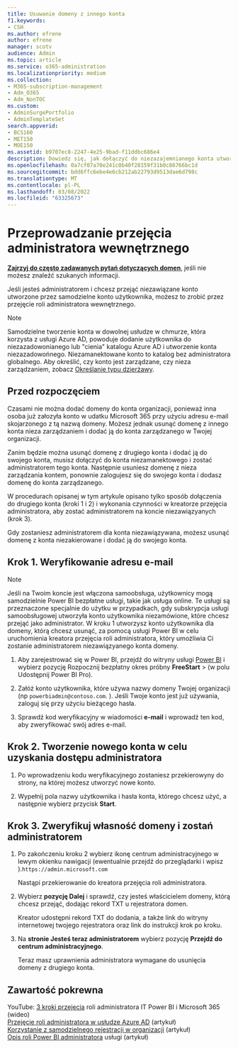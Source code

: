 ```yaml
---
title: Usuwanie domeny z innego konta
f1.keywords:
- CSH
ms.author: efrene
author: efrene
manager: scotv
audience: Admin
ms.topic: article
ms.service: o365-administration
ms.localizationpriority: medium
ms.collection:
- M365-subscription-management
- Adm_O365
- Adm_NonTOC
ms.custom:
- AdminSurgePortfolio
- AdminTemplateSet
search.appverid:
- BCS160
- MET150
- MOE150
ms.assetid: b9707ec8-2247-4e25-9bad-f11ddbc686e4
description: Dowiedz się, jak dołączyć do niezazajemnianego konta utworzonego przez użytkownika, który tworzy samodzielne konto w usłudze Microsoft 365.
ms.openlocfilehash: 0a7cf07a70e241c0b40f28159f31b0c86766bc1d
ms.sourcegitcommit: bdd6ffc6ebe4e6cb212ab22793d9513dae6d798c
ms.translationtype: MT
ms.contentlocale: pl-PL
ms.lasthandoff: 03/08/2022
ms.locfileid: "63325673"
---
```

# <a name="perform-an-internal-admin-takeover"></a>Przeprowadzanie przejęcia administratora wewnętrznego

 **[Zajrzyj do często zadawanych pytań dotyczących domen](../setup/domains-faq.yml)**, jeśli nie możesz znaleźć szukanych informacji.

Jeśli jesteś administratorem i chcesz przejąć niezawiązane konto utworzone przez samodzielne konto użytkownika, możesz to zrobić przez przejęcie roli administratora wewnętrznego.

> [!NOTE]
> Samodzielne tworzenie konta w dowolnej usłudze w chmurze, która korzysta z usługi Azure AD, powoduje dodanie użytkownika do niezazadowonianego lub "cienia" katalogu Azure AD i utworzenie konta niezazadowońnego. Niezamanektowane konto to katalog bez administratora globalnego. Aby określić, czy konto jest zarządzane, czy nieza zarządzaniem, zobacz [Określanie typu dzierżawy](/power-platform/admin/powerapps-gdpr-dsr-guide-systemlogs#determining-tenant-type). 
  
## <a name="before-you-begin"></a>Przed rozpoczęciem

Czasami nie można dodać domeny do konta organizacji, ponieważ inna osoba już załozyła konto w udatku Microsoft 365 przy użyciu adresu e-mail skojarzonego z tą nazwą domeny. Możesz jednak usunąć domenę z innego konta nieza zarządzaniem i dodać ją do konta zarządzanego w Twojej organizacji.

Zanim będzie można usunąć domenę z drugiego konta i dodać ją do swojego konta, musisz dołączyć do konta niezamanektowego i zostać administratorem tego konta. Następnie usuniesz domenę z nieza zarządzania kontem, ponownie zalogujesz się do swojego konta i dodasz domenę do konta zarządzanego.

W procedurach  opisanej w tym artykule opisano tylko sposób dołączenia do drugiego konta (kroki 1 i 2) i wykonania czynności w kreatorze przejęcia administratora, aby zostać administratorem na koncie niezawiązyanych (krok 3).

Gdy zostaniesz administratorem dla konta niezawiązywana, możesz usunąć domenę z konta niezakierowane i dodać ją do swojego konta. 

## <a name="step-1-verify-your-email-address"></a>Krok 1. Weryfikowanie adresu e-mail

> [!NOTE]
> Jeśli na Twoim koncie jest włączona samoobsługa, użytkownicy mogą samodzielnie Power BI bezpłatne usługi, takie jak usługa online. Te usługi są przeznaczone specjalnie do użytku w przypadkach, gdy subskrypcja usługi samoobsługowej utworzyła konto użytkownika niezamówione, które chcesz przejąć jako administrator. W kroku 1 utworzysz konto użytkownika dla domeny, którą chcesz usunąć, za pomocą usługi Power BI w celu uruchomienia kreatora przejęcia roli administratora, który umożliwia Ci zostanie administratorem niezawiązyanego konta domeny.

1. Aby zarejestrować się w Power BI, przejdź do witryny usługi [Power BI](https://powerbi.com) i wybierz pozycję Rozpocznij bezpłatny okres próbny **FreeStart** >  (w polu Udostępnij Power BI Pro). 

2. Załóż konto użytkownika, które używa nazwy domeny Twojej organizacji (np `powerbiadmin@contoso.com`. ). Jeśli Twoje konto jest już używania, zaloguj się przy użyciu bieżącego hasła.

3. Sprawdź kod weryfikacyjny w wiadomości **e-mail** i wprowadź ten kod, aby zweryfikować swój adres e-mail.

## <a name="step-2-create-a-new-account-for-admin-access"></a>Krok 2. Tworzenie nowego konta w celu uzyskania dostępu administratora

1. Po wprowadzeniu kodu weryfikacyjnego zostaniesz przekierowyny do strony, na której możesz utworzyć nowe konto.

2. Wypełnij pola nazwy użytkownika i hasła konta, którego chcesz użyć, a następnie wybierz przycisk **Start**.

## <a name="step-3-verify-domain-ownership-and-become-the-admin"></a>Krok 3. Zweryfikuj własność domeny i zostań administratorem

1. Po zakończeniu kroku 2 wybierz ikonę centrum administracyjnego w lewym okienku nawigacji (ewentualnie przejdź do przeglądarki i wpisz ).`https://admin.microsoft.com`

    Nastąpi przekierowanie do kreatora przejęcia roli administratora.

1. Wybierz **pozycję Dalej** i sprawdź, czy jesteś właścicielem domeny, którą chcesz przejąć, dodając rekord TXT u rejestratora domen. 

    Kreator udostępni rekord TXT do dodania, a także link do witryny internetowej twojego rejestratora oraz link do instrukcji krok po kroku.

1. Na **stronie Jesteś teraz administratorem** wybierz pozycję **Przejdź do centrum administracyjnego**.

    Teraz masz uprawnienia administratora wymagane do usunięcia domeny z drugiego konta. 
## <a name="related-content"></a>Zawartość pokrewna

YouTube: [3 kroki przejęcia](https://www.youtube.com/watch?v=xt5EsrQBZZk) roli administratora IT Power BI i Microsoft 365 (wideo)\
[Przejęcie roli administratora w usłudze Azure AD](/azure/active-directory/users-groups-roles/domains-admin-takeover) (artykuł)\
[Korzystanie z samodzielnego rejestracji w organizacji](self-service-sign-up.md) (artykuł)\
[Opis roli Power BI administratora](/power-bi/service-admin-role) usługi (artykuł)
